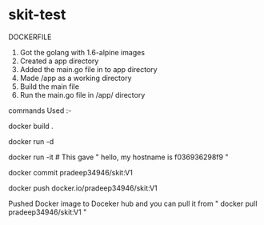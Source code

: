 # skit-test
DOCKERFILE 
   1. Got the golang with 1.6-alpine images 
   2. Created a app directory 
   3. Added the main.go file in to app directory 
   4. Made /app as a working directory 
   5. Build the main file 
   6. Run the main.go file in /app/ directory 

commands Used :-

  docker build .
  
  docker run -d <imageID>
  
  docker run -it <imageID>   # This gave " hello, my hostname is f036936298f9 "
  
  docker commit <imageID> pradeep34946/skit:V1
  
  docker push docker.io/pradeep34946/skit:V1 
  
  Pushed Docker image to Doceker hub and you can pull it from  " docker pull pradeep34946/skit:V1 "
